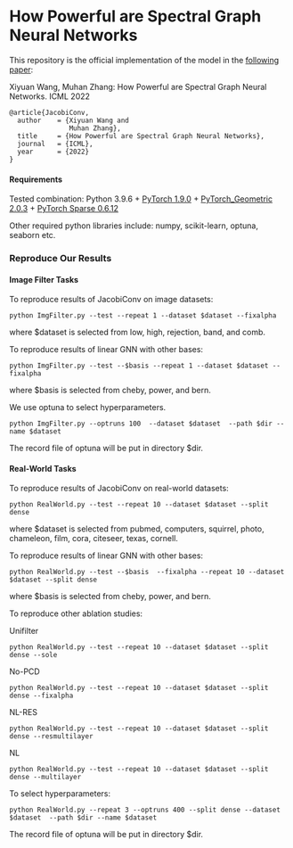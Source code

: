 # How Powerful are Spectral Graph Neural Networks

This repository is the official implementation of the model in the [following paper](https://arxiv.org/abs/2205.11172v1):

Xiyuan Wang, Muhan Zhang: How Powerful are Spectral Graph Neural Networks. ICML 2022

```{bibtex}
@article{JacobiConv,
  author    = {Xiyuan Wang and
               Muhan Zhang},
  title     = {How Powerful are Spectral Graph Neural Networks},
  journal   = {ICML},
  year      = {2022}
}
```

#### Requirements
Tested combination: Python 3.9.6 + [PyTorch 1.9.0](https://pytorch.org/get-started/previous-versions/) + [PyTorch_Geometric 2.0.3](https://pytorch-geometric.readthedocs.io/en/latest/notes/installation.html) + [PyTorch Sparse 0.6.12](https://github.com/rusty1s/pytorch_sparse)

Other required python libraries include: numpy, scikit-learn, optuna, seaborn etc.

### Reproduce Our Results

#### Image Filter Tasks

To reproduce results of JacobiConv on image datasets:
```
python ImgFilter.py --test --repeat 1 --dataset $dataset --fixalpha
```
where $dataset is selected from low, high, rejection, band, and comb. 

To reproduce results of linear GNN with other bases:
```
python ImgFilter.py --test --$basis --repeat 1 --dataset $dataset --fixalpha
```
where $basis is selected from cheby, power, and bern. 


We use optuna to select hyperparameters.
```
python ImgFilter.py --optruns 100  --dataset $dataset  --path $dir --name $dataset
```
The record file of optuna will be put in directory $dir.

#### Real-World Tasks

To reproduce results of JacobiConv on real-world datasets:
```
python RealWorld.py --test --repeat 10 --dataset $dataset --split dense
```
where $dataset is selected from pubmed, computers, squirrel, photo, chameleon, film, cora, citeseer, texas, cornell. 

To reproduce results of linear GNN with other bases:
```
python RealWorld.py --test --$basis  --fixalpha --repeat 10 --dataset $dataset --split dense
```
where $basis is selected from cheby, power, and bern. 

To reproduce other ablation studies:

Unifilter
```
python RealWorld.py --test --repeat 10 --dataset $dataset --split dense --sole
```
No-PCD
```
python RealWorld.py --test --repeat 10 --dataset $dataset --split dense --fixalpha
```
NL-RES 
```
python RealWorld.py --test --repeat 10 --dataset $dataset --split dense --resmultilayer
```
NL
```
python RealWorld.py --test --repeat 10 --dataset $dataset --split dense --multilayer
```

To select hyperparameters:
```
python RealWorld.py --repeat 3 --optruns 400 --split dense --dataset $dataset  --path $dir --name $dataset
```
The record file of optuna will be put in directory $dir.

